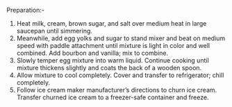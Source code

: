 

Preparation:-


1. Heat milk, cream, brown sugar, and salt over medium heat in large
saucepan until simmering.
2. Meanwhile, add egg yolks and sugar to stand mixer and beat on medium
speed with paddle attachment until mixture is light in color and well combined.
Add bourbon and vanilla; mix to combine.
3. Slowly temper egg mixture into warm liquid. Continue cooking until mixture
thickens slightly and coats the back of a wooden spoon.
4. Allow mixture to cool completely. Cover and transfer to refrigerator;
chill completely.
5. Follow ice cream maker manufacturer’s directions to churn ice cream.
Transfer churned ice cream to a freezer-safe container and freeze.
